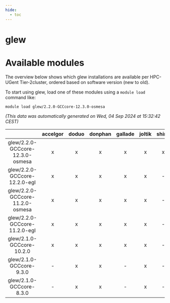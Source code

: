 ```yaml
---
hide:
  - toc
---
```


glew
====

# Available modules


The overview below shows which glew installations are available per HPC-UGent Tier-2cluster, ordered based on software version (new to old).

To start using glew, load one of these modules using a `module load` command like:

```shell
module load glew/2.2.0-GCCcore-12.3.0-osmesa
```

*(This data was automatically generated on Wed, 04 Sep 2024 at 15:32:42 CEST)*  

| |accelgor|doduo|donphan|gallade|joltik|shinx|skitty|
| :---: | :---: | :---: | :---: | :---: | :---: | :---: | :---: |
|glew/2.2.0-GCCcore-12.3.0-osmesa|x|x|x|x|x|x|x|
|glew/2.2.0-GCCcore-12.2.0-egl|x|x|x|x|x|-|x|
|glew/2.2.0-GCCcore-11.2.0-osmesa|x|x|x|x|x|-|x|
|glew/2.2.0-GCCcore-11.2.0-egl|x|x|x|x|x|-|x|
|glew/2.1.0-GCCcore-10.2.0|x|x|x|x|x|-|x|
|glew/2.1.0-GCCcore-9.3.0|-|x|x|-|x|-|x|
|glew/2.1.0-GCCcore-8.3.0|-|x|x|-|x|-|x|
